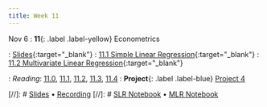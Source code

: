 ```yaml
---
title: Week 11
---
```


Nov 6
: **11**{: .label .label-yellow} Econometrics


: [Slides](https://docs.google.com/presentation/d/1LZAnNtMn_e4xjxTmOCqKDpGaIZnPM4jX-UmTw6k1YO4/edit?usp=sharing){:target="_blank"} 
: [11.1 Simple Linear Regression](https://datahub.berkeley.edu/hub/user-redirect/git-pull?repo=https%3A%2F%2Fgithub.com%2Fdata-88e%2Ffa24-materials&branch=main&urlpath=tree%2Ffa24-materials%2Flec%2Flec11%2F11.1-slr.ipynb){:target="_blank"}
: [11.2 Multivariate Linear Regression](https://datahub.berkeley.edu/hub/user-redirect/git-pull?repo=https%3A%2F%2Fgithub.com%2Fdata-88e%2Ffa24-materials&branch=main&urlpath=tree%2Ffa24-materials%2Flec%2Flec11%2F11.2-mlr.ipynb){:target="_blank"}





: *Reading*: [11.0](https://data-88e.github.io/textbook/content/11-econometrics/index.html), [11.1](https://data-88e.github.io/textbook/content/11-econometrics/single-variable.html), [11.2](https://data-88e.github.io/textbook/content/11-econometrics/statsmodels.html), [11.3](https://data-88e.github.io/textbook/content/11-econometrics/multivariable.html), [11.4](https://data-88e.github.io/textbook/content/11-econometrics/reading-econ-papers.html)
: **Project**{: .label .label-blue}  [Project 4](https://datahub.berkeley.edu/hub/user-redirect/git-pull?repo=https%3A%2F%2Fgithub.com%2Fdata-88e%2Ffa24-materials&branch=main&urlpath=tree%2Ffa24-materials%2Fproj%2Fproj04%2Fproj04.ipynb)

[//]: # [Slides]() &#8226; [Recording]()
[//]: # [SLR Notebook]() &#8226; [MLR Notebook]()
